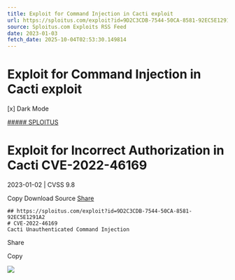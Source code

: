 ```yaml
---
title: Exploit for Command Injection in Cacti exploit
url: https://sploitus.com/exploit?id=9D2C3CDB-7544-50CA-8581-92EC5E1291A2&utm_source=rss&utm_medium=rss
source: Sploitus.com Exploits RSS Feed
date: 2023-01-03
fetch_date: 2025-10-04T02:53:30.149814
---
```


# Exploit for Command Injection in Cacti exploit

[x]
Dark Mode

[##### SPLOITUS](/)

# Exploit for Incorrect Authorization in Cacti CVE-2022-46169

2023-01-02 | CVSS 9.8

Copy
Download
Source
[Share](#share-url)

```
## https://sploitus.com/exploit?id=9D2C3CDB-7544-50CA-8581-92EC5E1291A2
# CVE-2022-46169
Cacti Unauthenticated Command Injection
```

Share

Copy

![](https://mc.yandex.ru/watch/54912310)